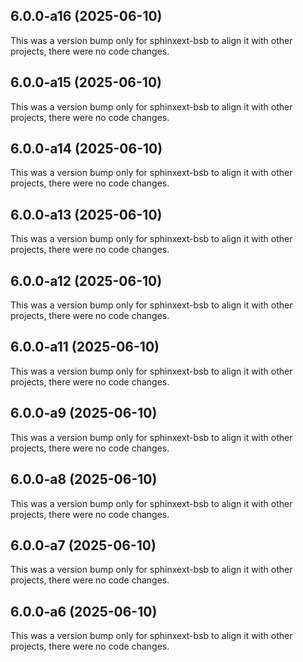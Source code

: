 ## 6.0.0-a16 (2025-06-10)

This was a version bump only for sphinxext-bsb to align it with other projects, there were no code changes.

## 6.0.0-a15 (2025-06-10)

This was a version bump only for sphinxext-bsb to align it with other projects, there were no code changes.

## 6.0.0-a14 (2025-06-10)

This was a version bump only for sphinxext-bsb to align it with other projects, there were no code changes.

## 6.0.0-a13 (2025-06-10)

This was a version bump only for sphinxext-bsb to align it with other projects, there were no code changes.

## 6.0.0-a12 (2025-06-10)

This was a version bump only for sphinxext-bsb to align it with other projects, there were no code changes.

## 6.0.0-a11 (2025-06-10)

This was a version bump only for sphinxext-bsb to align it with other projects, there were no code changes.

## 6.0.0-a9 (2025-06-10)

This was a version bump only for sphinxext-bsb to align it with other projects, there were no code changes.

## 6.0.0-a8 (2025-06-10)

This was a version bump only for sphinxext-bsb to align it with other projects, there were no code changes.

## 6.0.0-a7 (2025-06-10)

This was a version bump only for sphinxext-bsb to align it with other projects, there were no code changes.

## 6.0.0-a6 (2025-06-10)

This was a version bump only for sphinxext-bsb to align it with other projects, there were no code changes.